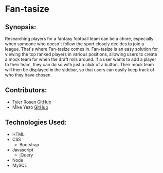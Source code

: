 # Fan-tasize

## Synopsis:

Researching players for a fantasy football team can be a chore, especially when someone who doesn't follow the sport closely decides to join a league. That's where Fan-tasize comes in. Fan-tasize is an easy solution for viewing the top ranked players in various positions, allowing users to create a mock team for when the draft rolls around. If a user wants to add a player to their team, they can do so with just a click of a button. Their mock team will then be displayed in the sidebar, so that users can easily keep track of who they have chosen.

## Contributors:

* Tyler Rosen [GitHub](https://github.com/TylerRosen)
* Mike Yezo [GitHub](https://github.com/myezo)

## Technologies Used:

* HTML
* CSS
  * Bootstrap
* Javascript
  * jQuery
* Node
* MySQL

